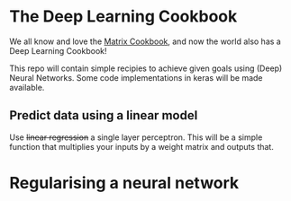 # The Deep Learning Cookbook

We all know and love the [Matrix Cookbook](http://www2.imm.dtu.dk/pubdb/views/edoc_download.php/3274/pdf/imm3274.pdf), and now the world also has a Deep Learning Cookbook!

This repo will contain simple recipies to achieve given goals using (Deep) Neural Networks. Some code implementations in keras will be made available.

## Predict data using a linear model

Use ~~linear regression~~ a single layer perceptron. This will be a simple function that multiplies your inputs by a weight matrix and outputs that.

# Regularising a neural network
